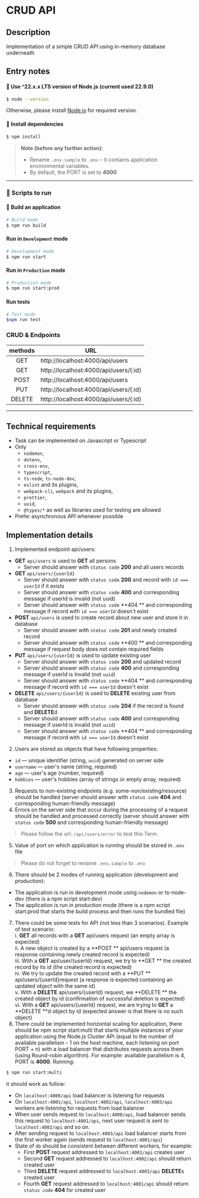 # CRUD API
## Description
Implementation of a simple CRUD API using in-memory database underneath

## Entry notes
#### 🚀 Use ^22.x.x LTS version of Node.js (current used 22.9.0)

```bash
$ node --version
```

Otherwise, please install [Node.js](https://nodejs.org) for required version.

#### 🚀 Install dependencies

```bash
$ npm install
```


> **Note (before any further action):**
> - Rename `.env.sample` to `.env` – it contains application environmental variables.
> - By default, the PORT is set to **4000**
---

### 🚀 Scripts to run
#### 🚀 Build an application
```bash
# Build mode
$ npm run build
```
#### Run in `Development` mode
```bash
# Development mode
$ npm run start
```
#### Run in `Production` mode
```bash
# Production mode
$ npm run start:prod
```
#### Run tests
```bash
# Test mode
$npm run test
```

### CRUD & Endpoints

| methods | URL                                   |  
|:-------:|---------------------------------------|  
|   GET   | http://localhost:4000/api/users       |  
|   GET   | http://localhost:4000/api/users/{:id} |  
|  POST   | http://localhost:4000/api/users       |
|   PUT   | http://localhost:4000/api/users/{:id} |
| DELETE  | http://localhost:4000/api/users/{:id} |

---

## Technical requirements

- Task can be implemented on Javascript or Typescript
- Only
  - `nodemon`,
  - `dotenv`,
  - `cross-env`,
  - `typescript`,
  - `ts-node`, `ts-node-dev`,
  - `eslint` and its plugins,
  - `webpack-cli`, `webpack` and its plugins,
  - `prettier`,
  - `uuid`,
  - `@types/*` as well as libraries used for testing are allowed
- Prefer asynchronous API whenever possible

## Implementation details

1. Implemented endpoint api/users:
- **GET** `api/users` is used to **GET** all persons
  - Server should answer with `status code` **200** and all users records
- **GET** `api/users/{userId}`
  - Server should answer with `status code` **200** and record with `id === userId` if it exists
  - Server should answer with `status code` **400** and corresponding message if userId is invalid (not uuid)
  - Server should answer with `status code` **404
    ** and corresponding message if record with `id === userId` doesn't exist
- **POST** `api/users` is used to create record about new user and store it in database
  - Server should answer with `status code` **201** and newly created record
  - Server should answer with `status code` **400
    ** and corresponding message if request body does not contain required fields
- **PUT** `api/users/{userId}` is used to update existing user
  - Server should answer with `status code` **200** and updated record
  - Server should answer with `status code` **400** and corresponding message if userId is invalid (not `uuid`)
  - Server should answer with `status code` **404
    ** and corresponding message if record with `id === userId` doesn't exist
- **DELETE** `api/users/{userId}` is used to **DELETE** existing user from database
  - Server should answer with `status code` **204** if the record is found and **DELETE**d
  - Server should answer with `status code` **400** and corresponding message if userId is invalid (not `uuid`)
  - Server should answer with `status code` **404
    ** and corresponding message if record with `id === userId` doesn't exist
2. Users are stored as objects that have following properties:
- `id` — unique identifier (string, `uuid`) generated on server side
- `username` — user's name (string, required)
- `age` — user's age (number, required)
- `hobbies` — user's hobbies (array of strings or empty array, required)
3. Requests to non-existing endpoints (e.g. some-non/existing/resource) should be handled (server should answer with `status code`
   **404** and corresponding human-friendly message)
4. Errors on the server side that occur during the processing of a request should be handled and processed correctly (server should answer with `status code`
   **500** and corresponding human-friendly message)

> Please follow the url: `/api/users/error` to test this Term.

5. Value of port on which application is running should be stored in `.env` file

> Please do not forget to rename `.env.sample` to `.env`

6. There should be 2 modes of running application (development and production):
- The application is run in development mode using `nodemon` or ts-node-dev (there is a npm script start:dev)
- The application is run in production mode (there is a npm script start:prod that starts the build process and then runs the bundled file)
7. There could be some tests for API (not less than 3 scenarios). Example of test scenario:  
   i. **GET** all records with a **GET** api/users request (an empty array is expected)  
   ii. A new object is created by a **POST
   ** api/users request (a response containing newly created record is expected)  
   iii. With a **GET** api/user/{userId} request, we try to **GET
   ** the created record by its id (the created record is expected)  
   iv. We try to update the created record with a **PUT
   ** api/users/{userId}request (a response is expected containing an updated object with the same id)  
   v. With a **DELETE** api/users/{userId} request, we **DELETE
   ** the created object by id (confirmation of successful deletion is expected)  
   vi. With a **GET** api/users/{userId} request, we are trying to **GET** a **DELETE
   **d object by id (expected answer is that there is no such object)
8. There could be implemented horizontal scaling for application, there should be npm script start:multi that starts multiple instances of your application using the Node.js Cluster API (equal to the number of available parallelism - 1 on the host machine, each listening on port PORT + n) with a load balancer that distributes requests across them (using Round-robin algorithm). For example: available parallelism is 4, PORT is
   **4000**. Running:

```bash
$ npm run start:multi
```

it should work as follow:

- On `localhost:4000/api` load balancer is listening for requests
- On `localhost:4001/api`, `localhost:4002/api`, `localhost:4003/api` workers are listening for requests from load balancer
- When user sends request to `localhost:4000/api`, load balancer sends this request to `localhost:4001/api`, next user request is sent to `localhost:4002/api` and so on.
- After sending request to `localhost:4003/api` load balancer starts from the first worker again (sends request to `localhost:4001/api`)
- State of `db` should be consistent between different workers, for example:
  - First **POST** request addressed to `localhost:4001/api` creates user
  - Second **GET** request addressed to `localhost:4002/api` should return created user
  - Third **DELETE** request addressed to `localhost:4003/api` **DELETE**s created user
  - Fourth **GET** request addressed to `localhost:4001/api` should return `status code` **404** for created user

